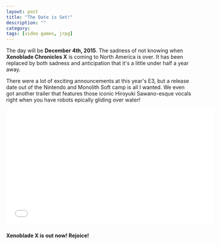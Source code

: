 ```yaml
---
layout: post
title: "The Date is Set!"
description: ""
category: 
tags: [video games, jrpg]
---
```


The day will be **December 4th, 2015**. The sadness of not knowing when **Xenoblade Chronicles X** is coming to North America is over. It has been replaced by both sadness and anticipation that it's a little under half a year away. 

There were a lot of exciting announcements at this year's E3, but a release date out of the Nintendo and Monolith Soft camp is all I wanted. We even got another trailer that features those iconic Hiroyuki Sawano-esque vocals right when you have robots epically gliding over water!

<div style="text-align: center; margin-bottom: 20px;">
<iframe width="560" height="315" src="//www.youtube-nocookie.com/embed/m_h80NRMm9A?rel=0" frameborder="0"></iframe>
</div>

**Xenoblade X is out now! Rejoice!**
